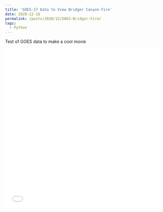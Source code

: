```yaml
---
title: 'GOES-17 Data to View Bridger Canyon Fire'
date: 2020-12-16
permalink: /posts/2020/12/GOES-Bridger-Fire/
tags:
  - Python
---
```

Test of GOES data to make a cool movie


<iframe id="igraph" scrolling="no" style="border:none;" seamless="seamless" src="../../../files/CONUS_20171217_500x500_fr12_crf25.mp4" height="525" width="100%"></iframe>

